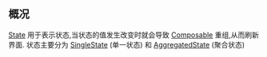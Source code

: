 ## 概况

[State](/API/UI/Compose/State/State/README.md)
用于表示状态,当状态的值发生改变时就会导致 [Composable](/API/UI/Compose/Widget/Composable/README.md) 重组,从而刷新界面.
状态主要分为 [SingleState](/API/UI/Compose/State/SingleState/README.md) (单一状态)
和 [AggregatedState](/API/UI/Compose/State/AggregatedState/README.md) (聚合状态)